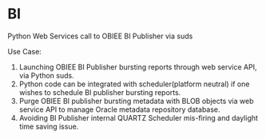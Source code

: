 # BI
Python Web Services call to OBIEE BI Publisher via suds

Use Case:
1. Launching OBIEE BI Publisher bursting reports through web service API, via Python suds.
2. Python code can be integrated with scheduler(platform neutral) if one wishes to schedule BI publisher bursting reports.
3. Purge OBIEE BI publisher bursting metadata with BLOB objects via web service API to manage Oracle metadata repository database.
4. Avoiding BI Publisher internal QUARTZ Scheduler mis-firing and daylight time saving issue.
